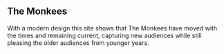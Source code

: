 ## The Monkees

With a modern design this site shows that The Monkees have moved with the times and remaining current, capturing new audiences while still pleasing the older audiences from younger years. 